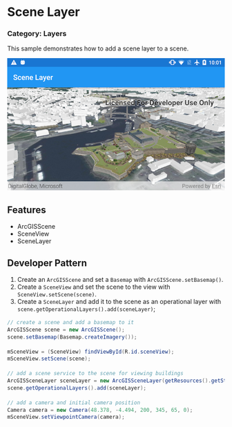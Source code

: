# Scene Layer
### Category: Layers
This sample demonstrates how to add a scene layer to a scene.

![Scene Layer App](scene-layer.png)

## Features

* ArcGISScene
* SceneView
* SceneLayer

## Developer Pattern

1. Create an `ArcGISScene` and set a `Basemap` with `ArcGISScene.setBasemap()`.
1. Create a `SceneView` and set the scene to the view with `SceneView.setScene(scene)`. 
1. Create a `SceneLayer` and add it to the scene as an operational layer with `scene.getOperationalLayers().add(sceneLayer)`;

```java
// create a scene and add a basemap to it
ArcGISScene scene = new ArcGISScene();
scene.setBasemap(Basemap.createImagery());

mSceneView = (SceneView) findViewById(R.id.sceneView);
mSceneView.setScene(scene);

// add a scene service to the scene for viewing buildings
ArcGISSceneLayer sceneLayer = new ArcGISSceneLayer(getResources().getString(R.string.brest_buildings));
scene.getOperationalLayers().add(sceneLayer);

// add a camera and initial camera position
Camera camera = new Camera(48.378, -4.494, 200, 345, 65, 0);
mSceneView.setViewpointCamera(camera);
```
